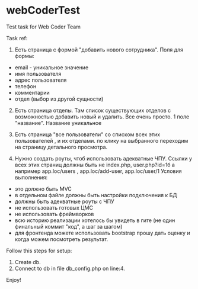 # webCoderTest
Test task for Web Coder Team

Task ref:

1. Есть страница с формой "добавить нового сотрудника".
Поля для формы:
- email - уникальное значение
- имя пользователя
- адрес пользователя
- телефон
- комментарии
- отдел (выбор из другой сущности)

2. Есть страница отделы. Там список существующих отделов с возможностью добавить новый и удалить. Все очень просто. 1 поле "название". Название уникальное

3. Есть страница "все пользователи" со списком всех этих пользователей , и их отделами. по клику на выбранного переходим на страницу детального просмотра.

4. Нужно создать роуты, чтоб использовать адекватные ЧПУ.
Ссылки у всех этих страниц должны быть не index.php, user.php?id=1б а например app.loc/users , app.loc/add-user, app.loc/user/1
Условия выполнения:
- это должно быть MVC
- в отдельном файле должны быть настройки подключения к БД
- должны быть адекватные роуты с ЧПУ
- не использовать готовых ЦМС
- не использовать фреймворков
- всю историю реализации хотелось бы увидеть в гите (не один финальный коммит "код", а шаг за шагом)
- для фронтенда можете использовать bootstrap прошу дать оценку и когда можем посмотреть результат.


Follow this steps for setup:

1. Create db.
2. Connect to db in file db_config.php on line:4.


Enjoy!